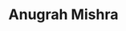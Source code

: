 ---
authid: ug-2021-anugrah-mishra
title: Anugrah Mishra
biosmall: "Anugrah is a 2021 batch student of Government Medical College, Ratlam"
biolarge: 
avatar: https://i.postimg.cc/MTM095Cm/ug-2021-anurag-mishra.webp
twitter:
instagram:
multiple: false
---